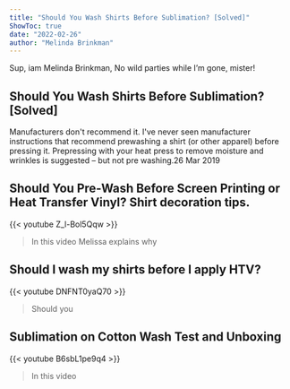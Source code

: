 ```yaml
---
title: "Should You Wash Shirts Before Sublimation? [Solved]"
ShowToc: true 
date: "2022-02-26"
author: "Melinda Brinkman" 
---
```


Sup, iam Melinda Brinkman, No wild parties while I’m gone, mister!
## Should You Wash Shirts Before Sublimation? [Solved]
Manufacturers don't recommend it. I've never seen manufacturer instructions that recommend prewashing a shirt (or other apparel) before pressing it. Prepressing with your heat press to remove moisture and wrinkles is suggested – but not pre washing.26 Mar 2019

## Should You Pre-Wash Before Screen Printing or Heat Transfer Vinyl? Shirt decoration tips.
{{< youtube Z_l-Bol5Qqw >}}
>In this video Melissa explains why 

## Should I wash my shirts before I apply HTV?
{{< youtube DNFNT0yaQ70 >}}
>Should you

## Sublimation on Cotton Wash Test and Unboxing
{{< youtube B6sbL1pe9q4 >}}
>In this video 

